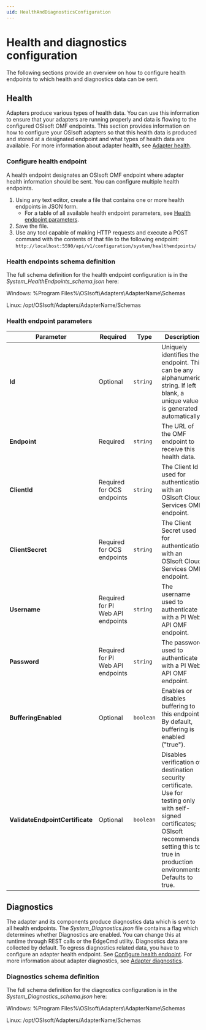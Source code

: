 ```yaml
---
uid: HealthAndDiagnosticsConfiguration
---
```


# Health and diagnostics configuration

The following sections provide an overview on how to configure health endpoints to which health and diagnostics data can be sent.

## Health

Adapters produce various types of health data. You can use this information to ensure that your adapters are running properly and data is flowing to the configured OSIsoft OMF endpoints. This section provides information on how to configure your OSIsoft adapters so that this health data is produced and stored at a designated endpoint and what types of health data are available. For more information about adapter health, see [Adapter health](xref:AdapterHealth).

### Configure health endpoint

A health endpoint designates an OSIsoft OMF endpoint where adapter health information should be sent. You can configure multiple health endpoints. 

1. Using any text editor, create a file that contains one or more health endpoints in JSON form.
    - For a table of all available health endpoint parameters, see [Health endpoint parameters](#health-endpoint-parameters).
2. Save the file.
3. Use any tool capable of making HTTP requests and execute a POST command with the contents of that file to the following endpoint: `http://localhost:5590/api/v1/configuration/system/healthendpoints/`

### Health endpoints schema definition

The full schema definition for the health endpoint configuration is in the *System_HealthEndpoints_schema.json* here:

Windows: %Program Files%\OSIsoft\Adapters\AdapterName\Schemas

Linux: /opt/OSIsoft/Adapters/AdapterName/Schemas

### Health endpoint parameters

| Parameter                       | Required                            | Type      | Description                                        |
|---------------------------------|-------------------------------------|-----------|----------------------------------------------------|
| **Id**                          | Optional                            | `string`    | Uniquely identifies the endpoint. This can be any alphanumeric string. If left blank, a unique value is generated automatically. |
| **Endpoint**                    | Required                            | `string`    | The URL of the OMF endpoint to receive this health data. |
| **ClientId**                    | Required for OCS endpoints          | `string`    | The Client Id used for authentication with an OSIsoft Cloud Services OMF endpoint. |
| **ClientSecret**                | Required for OCS endpoints          | `string`    | The Client Secret used for authentication with an OSIsoft Cloud Services OMF endpoint. |
| **Username**                    | Required for PI Web API endpoints   | `string`    | The username used to authenticate with a PI Web API OMF endpoint. |
| **Password**                    | Required for PI Web API endpoints   | `string`    | The password used to authenticate with a PI Web API OMF endpoint. |
| **BufferingEnabled**            | Optional                            | `boolean`      | Enables or disables buffering to this endpoint. By default, buffering is enabled ("true"). |
| **ValidateEndpointCertificate** | Optional                            | `boolean`      | Disables verification of destination security certificate. Use for testing only with self-signed certificates; OSIsoft recommends setting this to true in production environments. Defaults to true. |

## Diagnostics

The adapter and its components produce diagnostics data which is sent to all health endpoints. The _System_Diagnostics.json_ file contains a flag which determines whether Diagnostics are enabled. You can change this at runtime through REST calls or the EdgeCmd utility. Diagnostics data are collected by default. To egress diagnostics related data, you have to configure an adapter health endpoint. See [Configure health endpoint](#configure-health-endpoint). For more information about adapter diagnostics, see [Adapter diagnostics](xref:AdapterDiagnostics).

### Diagnostics schema definition

The full schema definition for the diagnostics configuration is in the *System_Diagnostics_schema.json* here:

Windows: %Program Files%\OSIsoft\Adapters\AdapterName\Schemas

Linux: /opt/OSIsoft/Adapters/AdapterName/Schemas
